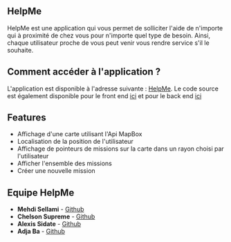 ## HelpMe
HelpMe est une application qui vous permet de solliciter l'aide de n'importe qui à proximité de chez vous pour n'importe quel type de besoin.
Ainsi, chaque utilisateur proche de vous peut venir vous rendre service s'il le souhaite.

## Comment accéder à l'application ?
L'application est disponible à l'adresse suivante : [HelpMe](https://helpmeweb.herokuapp.com/).
Le code source est également disponible pour le front end [ici](https://github.com/mehdisellami/Helpme-Frontend) et pour le back end [ici](https://github.com/mehdisellami/Helpme-Backend)

## Features
* Affichage d'une carte utilisant l'Api MapBox
* Localisation de la position de l'utilisateur
* Affichage de pointeurs de missions sur la carte dans un rayon choisi par l'utilisateur
* Afficher l'ensemble des missions
* Créer une nouvelle mission

## Equipe HelpMe
* **Mehdi Sellami** - [Github](https://github.com/mehdisellami)
* **Chelson Supreme** - [Github](https://github.com/SUPREMEchelson)
* **Alexis Sidate** - [Github](https://github.com/sidatealexis)
* **Adja Ba** - [Github](https://github.com/adjarokhaya)
